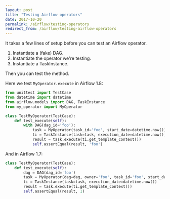 ```yaml
---
layout: post
title: "Testing Airflow operators"
date: 2017-10-20
permalink: /airflow/testing-operators
redirect_from: /airflow/testing-airflow-operators
---
```

It takes a few lines of setup before you can test an Airflow operator.

1. Instantiate a (fake) DAG.
2. Instantiate the operator we're testing.
3. Instantiate a TaskInstance.

Then you can test the method.

Here we test `MyOperator.execute` in Airflow 1.8:

```python
from unittest import TestCase
from datetime import datetime
from airflow.models import DAG, TaskInstance
from my_operator import MyOperator

class TestMyOperator(TestCase):
    def test_execute(self):
        with DAG(dag_id='foo'):
            task = MyOperator(task_id='foo', start_date=datetime.now())
            ti = TaskInstance(task=task, execution_date=datetime.now())
            result = task.execute(ti.get_template_context())
            self.assertEqual(result, 'foo')
```

And in Airflow 1.7:

```python
class TestMyOperator(TestCase):
    def test_execute(self):
        dag = DAG(dag_id='foo')
        task = MyOperator(dag=dag, owner='foo', task_id='foo', start_date=datetime.now())
        ti = TaskInstance(task=task, execution_date=datetime.now())
        result = task.execute(ti.get_template_context())
        self.assertEqual(result, 1)
```
